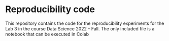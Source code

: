 # Reproducibility code
This repository contains the code for the reproducibility experiments for the Lab 3 in the course Data Science 2022 - Fall. The only included file is a notebook that can be executed in Colab
